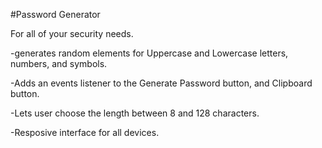 #Password Generator

For all of your security needs.

-generates random elements for Uppercase and Lowercase letters, numbers, and symbols.

-Adds an events listener to the Generate Password button, and Clipboard button.

-Lets user choose the length between 8 and 128 characters.

-Resposive interface for all devices.



